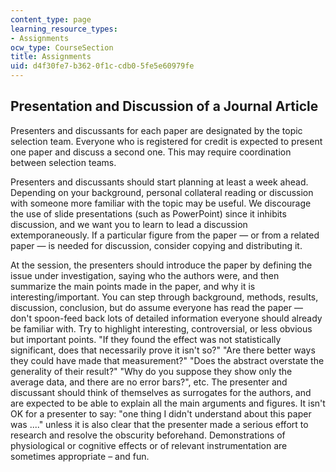 ```yaml
---
content_type: page
learning_resource_types:
- Assignments
ocw_type: CourseSection
title: Assignments
uid: d4f30fe7-b362-0f1c-cdb0-5fe5e60979fe
---
```


Presentation and Discussion of a Journal Article
------------------------------------------------

Presenters and discussants for each paper are designated by the topic selection team. Everyone who is registered for credit is expected to present one paper and discuss a second one. This may require coordination between selection teams.

Presenters and discussants should start planning at least a week ahead. Depending on your background, personal collateral reading or discussion with someone more familiar with the topic may be useful. We discourage the use of slide presentations (such as PowerPoint) since it inhibits discussion, and we want you to learn to lead a discussion extemporaneously. If a particular figure from the paper — or from a related paper — is needed for discussion, consider copying and distributing it.

At the session, the presenters should introduce the paper by defining the issue under investigation, saying who the authors were, and then summarize the main points made in the paper, and why it is interesting/important. You can step through background, methods, results, discussion, conclusion, but do assume everyone has read the paper — don't spoon-feed back lots of detailed information everyone should already be familiar with. Try to highlight interesting, controversial, or less obvious but important points. "If they found the effect was not statistically significant, does that necessarily prove it isn't so?" "Are there better ways they could have made that measurement?" "Does the abstract overstate the generality of their result?" "Why do you suppose they show only the average data, and there are no error bars?", etc. The presenter and discussant should think of themselves as surrogates for the authors, and are expected to be able to explain all the main arguments and figures. It isn't OK for a presenter to say: "one thing I didn't understand about this paper was ...." unless it is also clear that the presenter made a serious effort to research and resolve the obscurity beforehand. Demonstrations of physiological or cognitive effects or of relevant instrumentation are sometimes appropriate – and fun.
